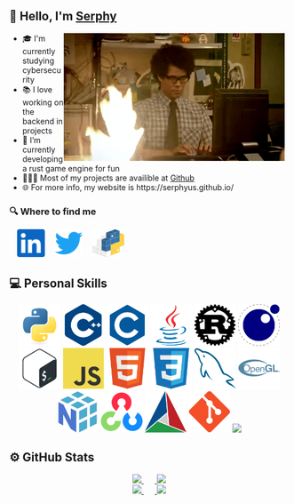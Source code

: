 <h2>👋 Hello, I'm <a href="https://serphyus.github.io">Serphy</a></h2>
<img align="right" width="8px" height="1px"/> 
<img align="right" height="230px" src="assets/developer.gif"/>
<ul>
  <li>🎓 I'm currently studying cybersecurity</li>
  <li>📚 I love working on the backend in projects</li>
  <li>🔭 I’m currently developing a rust game engine for fun</li>
  <li>👨🏻‍💻 Most of my projects are availible at <a href="https://github.com/Serphyus?tab=repositories">Github</a></li>
  <li>🌐 For more info, my website is https://serphyus.github.io/</li>
</ul>
<h3>🔍 Where to find me</h3>
<div>
  <img width="10px"/>
  <a href="https://www.linkedin.com/in/sigurd-pettersen-a24705233"><img height="50px" alt="linkedin" src="assets/linkedin.svg"/></a>
  <img width="10px"/>
  <a href="https://twitter.com/serphyus"><img alt="twitter" height="50px" src="assets/twitter.svg"/></a>
  <img width="10px"/>
  <a href="https://pypi.org/user/serphyus/"><img height="50px" alt="pypi" src="assets/pypi.svg"/></a>
</div>

<h2>💻 Personal Skills</h2>
<div align="center">
  <img height="75px" src="https://raw.githubusercontent.com/devicons/devicon/2ae2a900d2f041da66e950e4d48052658d850630/icons/python/python-original.svg"/>
  <img height="75px" src="https://raw.githubusercontent.com/devicons/devicon/2ae2a900d2f041da66e950e4d48052658d850630/icons/cplusplus/cplusplus-plain.svg"/>
  <img height="75px" src="https://raw.githubusercontent.com/devicons/devicon/2ae2a900d2f041da66e950e4d48052658d850630/icons/c/c-plain.svg"/>
  <img height="75px" src="https://raw.githubusercontent.com/devicons/devicon/2ae2a900d2f041da66e950e4d48052658d850630/icons/java/java-original.svg"/>
  <img height="75px" src="https://raw.githubusercontent.com/devicons/devicon/master/icons/rust/rust-plain.svg"/>
  <img height="75px" src="https://raw.githubusercontent.com/devicons/devicon/master/icons/lua/lua-original.svg"/>
  <img height="75px" src="https://raw.githubusercontent.com/devicons/devicon/2ae2a900d2f041da66e950e4d48052658d850630/icons/bash/bash-original.svg"/>
  <img height="75px" src="https://raw.githubusercontent.com/devicons/devicon/master/icons/javascript/javascript-original.svg"/>
  <img height="75px" src="https://raw.githubusercontent.com/devicons/devicon/master/icons/html5/html5-original.svg"/>
  <img height="75px" src="https://raw.githubusercontent.com/devicons/devicon/master/icons/css3/css3-original.svg"/>
  <img height="75px" src="https://raw.githubusercontent.com/devicons/devicon/master/icons/mysql/mysql-original.svg"/>
  <img height="75px" src="https://raw.githubusercontent.com/devicons/devicon/2ae2a900d2f041da66e950e4d48052658d850630/icons/opengl/opengl-plain.svg"/>
  <img height="75px" src="https://raw.githubusercontent.com/devicons/devicon/2ae2a900d2f041da66e950e4d48052658d850630/icons/numpy/numpy-original.svg"/>
  <img height="75px" src="https://raw.githubusercontent.com/devicons/devicon/1119b9f84c0290e0f0b38982099a2bd027a48bf1/icons/opencv/opencv-original.svg"/>
  <img height="75px" src="https://raw.githubusercontent.com/devicons/devicon/master/icons/cmake/cmake-original.svg"/>
  <img height="75px" src="https://raw.githubusercontent.com/devicons/devicon/2ae2a900d2f041da66e950e4d48052658d850630/icons/git/git-original.svg"/>
  <img height="75px" src="https://upload.wikimedia.org/wikipedia/commons/thumb/f/f1/Icons8_flat_linux.svg/768px-Icons8_flat_linux.svg.png"/>
</div>

<h2>⚙️ GitHub Stats</h2>
<div align="center"></img>
  <a href="https://github.com/Serphyus#gh-dark-mode-only"></img>
    <div>
      <img height="190em" src="https://github-readme-stats.vercel.app/api?username=Serphyus&show_icons=true&border_color=414868&theme=tokyonight"/>
      <img width="20px"/>
      <img height="190em" src="https://github-readme-stats.vercel.app/api/top-langs/?username=Serphyus&layout=compact&border_color=414868&theme=tokyonight"/>
    </div>
  </a>
  <a href="https://github.com/Serphyus#gh-light-mode-only"></img>
    <div>
      <img height="190em" src="https://github-readme-stats.vercel.app/api?username=Serphyus&show_icons=true"/>
      <img width="20px"/>
      <img height="190em" src="https://github-readme-stats.vercel.app/api/top-langs/?username=Serphyus&layout=compact"/>
    </div>
  </a>
</div>
